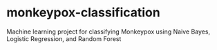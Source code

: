 # monkeypox-classification
Machine learning project for classifying Monkeypox using Naive Bayes, Logistic Regression, and Random Forest
